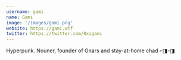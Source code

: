 ```yaml
---
username: gami
name: Gami
image: '/images/gami.png'
website: https://gami.wtf
twitter: https://twitter.com/0xigami
---
```

Hyperpunk. Nouner, founder of Gnars and stay-at-home chad ⌐◨-◨